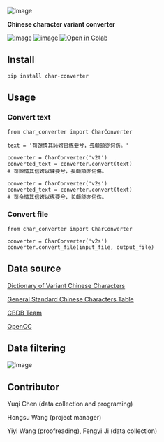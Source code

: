 ![Image](https://raw.githubusercontent.com/yukiyuqichen/CHAR/main/img/icon.png)


**Chinese character variant converter**

[![image](https://img.shields.io/pypi/v/char-converter.svg)](https://pypi.org/project/char-converter)
[![image](https://img.shields.io/badge/License-Apache-green.svg)](http://www.apache.org/licenses/)
[![Open in Colab](https://colab.research.google.com/assets/colab-badge.svg)](https://colab.research.google.com/github/yukiyuqichen/CHAR/blob/main/test/test.ipynb)


## Install
```
pip install char-converter
```

## Usage
### Convert text
```
from char_converter import CharConverter

text = '苟馀情其訫姱㠯练要兮，镸顑頷亦何伤。'

converter = CharConverter('v2t')
converted_text = converter.convert(text)
# 苟餘情其信姱以練要兮，長顑頷亦何傷。

converter = CharConverter('v2s')
converted_text = converter.convert(text)
# 苟余情其信姱以练要兮，长顑颔亦何伤。
```
### Convert file
```
from char_converter import CharConverter

converter = CharConverter('v2s')
converter.convert_file(input_file, output_file)

```

## Data source
[Dictionary of Variant Chinese Characters](https://dict.variants.moe.edu.tw/variants/rbt/home.do)

[General Standard Chinese Characters Table](http://www.moe.gov.cn/jyb_sjzl/ziliao/A19/201306/t20130601_186002.html)

[CBDB Team](https://projects.iq.harvard.edu/cbdb)

[OpenCC](https://github.com/BYVoid/OpenCC)


## Data filtering
![Image](https://raw.githubusercontent.com/yukiyuqichen/CHAR/main/img/workflow.png)


## Contributor
Yuqi Chen (data collection and programing)

Hongsu Wang (project manager)

Yiyi Wang (proofreading), Fengyi Ji (data collection)



